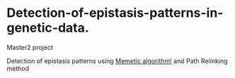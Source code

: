 # Detection-of-epistasis-patterns-in-genetic-data.
Master2 project

Detection of epistasis patterns using [Memetic algorithm!](https://en.wikipedia.org/wiki/Memetic_algorithm) and Path Relinking method
